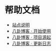 # 帮助文档
* [站点说明](readme.md)
* [八卦博客 · 开始使用](setup.md)
* [八卦博客 · 项目源起](source.md)
* [八卦博客 · 更新日志](log.md)
